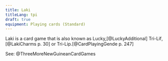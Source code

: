 ```yaml
---
title: Laki
titleLang: tpi
draft: true
equipment: Playing cards (Standard)
---
```


<span class="aka noun" lang="tpi">Laki</span> is a card game that is also known as <span class="aka">Lucky</span>,[@LuckyAdditional] <span class="aka noun" lang="tpi">Tri-Lif</span>,[@LakiCharms p. 30] or <span class="aka noun" lang="tpi">Tri-Lip</span>.[@CardPlayingGende p. 247]

See: @ThreeMoreNewGuineanCardGames
